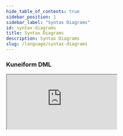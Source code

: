 ```yaml
---
hide_table_of_contents: true
sidebar_position: 1
sidebar_label: "Syntax Diagrams"
id: syntax-diagrams
title: Syntax Diagrams
description: Syntax Diagrams
slug: /language/syntax-diagrams
---
```


### Kuneiform DML

<iframe
  id="diagram-iframe"
  src="https://trufnetwork.github.io/kwil-db/node/engine/parse/grammar/rrdiagrams.html"
  position="absolute"
  style={{
    border: "none",
    overflow: "hidden",
    position: "relative",
    width: "100%",
    height: "100vh",
  }}
></iframe>
